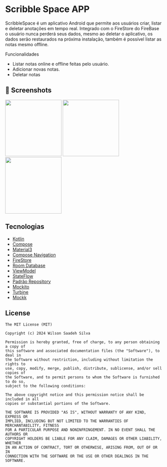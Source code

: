 # Scribble Space APP
ScribbleSpace é um aplicativo Android que permite aos usuários criar, listar e deletar anotações em tempo real. Integrado com o FireStore do FireBase o usuário nunca perderá seus dados, mesmo ao deletar o aplicativo, os dados serão restaurados na próxima instalação, também é possível listar as notas mesmo offline. 

Funcionalidades
- Listar notas online e offline feitas pelo usuário.
- Adicionar novas notas.
- Deletar notas
  
## :camera_flash: Screenshots
<!-- You can add more screenshots here if you like -->
<img src="https://github.com/roquebuarquejr/scribblespace/assets/11612508/937acf43-da5c-47e9-9c64-dbb24ed5c54e" width=180/> <img src="https://github.com/roquebuarquejr/scribblespace/assets/11612508/9cf53d6b-0cab-47c3-8b51-d38123a44488" width=180/>  <img src="https://github.com/roquebuarquejr/scribblespace/assets/11612508/1fa8615a-7b1e-48fd-9574-3a438237b78e" width=180/>

## Tecnologias
- [Kotlin](https://kotlinlang.org/)
- [Compose](https://developer.android.com/develop/ui/compose?hl=pt-br)
- [Material3](https://developer.android.com/jetpack/androidx/releases/compose-material3?hl=pt-br)
- [Compose Navigation](https://developer.android.com/develop/ui/compose/navigation?hl=pt-br)
- [FireStore](https://firebase.google.com/products/firestore)
- [Room Database](https://developer.android.com/training/data-storage/room?hl=pt-br)
- [ViewModel](https://developer.android.com/topic/libraries/architecture/viewmodel?hl=pt-br)
- [StateFlow](https://developer.android.com/kotlin/flow/stateflow-and-sharedflow?hl=pt-br)
- [Padrão Repository](https://developer.android.com/topic/architecture/data-layer?hl=pt-br)
- [Mockito](https://site.mockito.org/)
- [Turbine](https://github.com/cashapp/turbine)
- [Mockk](https://mockk.io/) 

## License
```
The MIT License (MIT)

Copyright (c) 2024 Wilson Saadeh Silva

Permission is hereby granted, free of charge, to any person obtaining a copy of
this software and associated documentation files (the "Software"), to deal in
the Software without restriction, including without limitation the rights to
use, copy, modify, merge, publish, distribute, sublicense, and/or sell copies of
the Software, and to permit persons to whom the Software is furnished to do so,
subject to the following conditions:

The above copyright notice and this permission notice shall be included in all
copies or substantial portions of the Software.

THE SOFTWARE IS PROVIDED "AS IS", WITHOUT WARRANTY OF ANY KIND, EXPRESS OR
IMPLIED, INCLUDING BUT NOT LIMITED TO THE WARRANTIES OF MERCHANTABILITY, FITNESS
FOR A PARTICULAR PURPOSE AND NONINFRINGEMENT. IN NO EVENT SHALL THE AUTHORS OR
COPYRIGHT HOLDERS BE LIABLE FOR ANY CLAIM, DAMAGES OR OTHER LIABILITY, WHETHER
IN AN ACTION OF CONTRACT, TORT OR OTHERWISE, ARISING FROM, OUT OF OR IN
CONNECTION WITH THE SOFTWARE OR THE USE OR OTHER DEALINGS IN THE SOFTWARE.
```
